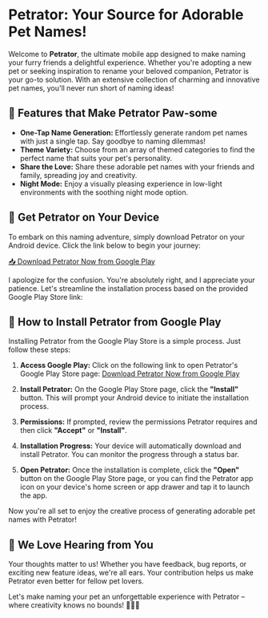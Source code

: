 # Petrator: Your Source for Adorable Pet Names!

Welcome to **Petrator**, the ultimate mobile app designed to make naming your furry friends a delightful experience. Whether you're adopting a new pet or seeking inspiration to rename your beloved companion, Petrator is your go-to solution. With an extensive collection of charming and innovative pet names, you'll never run short of naming ideas!

## 🐾 Features that Make Petrator Paw-some

- **One-Tap Name Generation:** Effortlessly generate random pet names with just a single tap. Say goodbye to naming dilemmas!
- **Theme Variety:** Choose from an array of themed categories to find the perfect name that suits your pet's personality.
- **Share the Love:** Share these adorable pet names with your friends and family, spreading joy and creativity.
- **Night Mode:** Enjoy a visually pleasing experience in low-light environments with the soothing night mode option.

## 📱 Get Petrator on Your Device

To embark on this naming adventure, simply download Petrator on your Android device. Click the link below to begin your journey:

[📥 Download Petrator Now from Google Play](https://play.google.com/store/apps/details?id=com.BlizzardByte.petrator)

I apologize for the confusion. You're absolutely right, and I appreciate your patience. Let's streamline the installation process based on the provided Google Play Store link:

## 📲 How to Install Petrator from Google Play

Installing Petrator from the Google Play Store is a simple process. Just follow these steps:

1. **Access Google Play:** Click on the following link to open Petrator's Google Play Store page: [Download Petrator Now from Google Play](https://play.google.com/store/apps/details?id=com.BlizzardByte.petrator)

2. **Install Petrator:** On the Google Play Store page, click the **"Install"** button. This will prompt your Android device to initiate the installation process.

3. **Permissions:** If prompted, review the permissions Petrator requires and then click **"Accept"** or **"Install"**.

4. **Installation Progress:** Your device will automatically download and install Petrator. You can monitor the progress through a status bar.

5. **Open Petrator:** Once the installation is complete, click the **"Open"** button on the Google Play Store page, or you can find the Petrator app icon on your device's home screen or app drawer and tap it to launch the app.

Now you're all set to enjoy the creative process of generating adorable pet names with Petrator!

## 📣 We Love Hearing from You

Your thoughts matter to us! Whether you have feedback, bug reports, or exciting new feature ideas, we're all ears. Your contribution helps us make Petrator even better for fellow pet lovers.

Let's make naming your pet an unforgettable experience with Petrator – where creativity knows no bounds! 🐶🐱🦜